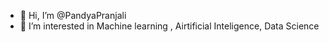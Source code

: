 - 👋 Hi, I’m @PandyaPranjali
- 👀 I’m interested in Machine learning , Airtificial Inteligence, Data Science

